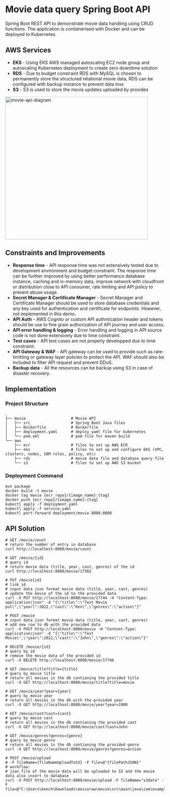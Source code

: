 # Movie data query Spring Boot API
Spring Boot REST API to demonstrate movie data handling using CRUD functions. The application is contianerised with Docker and can be deployed to Kubernetes.

## AWS Services
* **EKS** - Using EKS AWS managed autoscaling EC2 node group and autoscaling Kubernetes deployment to create zero downtime solution
* **RDS** - Due to budget constraint RDS with MySQL is chosen to permanently store the structured relational movie data, RDS can be configured with backup instance to prevent data loss
* **S3**  - S3 is used to store the movie updates uploaded by provides
<img width="450" alt="movie-api-diagram" src="https://user-images.githubusercontent.com/18232987/207712924-6cd5f5b0-f511-455d-a379-7d0d0262f7d8.png">

## Constraints and Improvements

* **Response time** - API response time was not extensively tested due to development environment and budget constraint. The response time can be further improved by using better performance database instance, caching and in-memory data, improve network with cloudfront or distribution close to API consumer, rate limiting and API policy to prevent abuse usage.
* **Secret Manager & Certificate Manager** - Secret Manager and Certificate Manager should be used to store database credentials and any key used for authentication and certificate for endpoints. However, not implemented in this demo.
* **API Auth** - AWS Cognito or custom API authntication header and tokens should be use to fine grain authorization of API journey and user access.
* **API error handling & logging** - Error handling and logging in API source code is not done extensively due to time constraint.
* **Test cases** - API test cases are not properly developped due to time constraint.
* **API Gateway & WAF** - API gateway can be used to provide such as rate-limitting or gateway layer policies to protect the API. WAF should also be included to filter API request and prevent DDoS.
* **Backup data** - All the resources can be backup using S3 in case of disaster recovery.

## Implementation

### Project Structure

    .
    ├── movie                    # Movie API
    │   ├── src                  # Spring Boot Java files
    │   ├── Dockerfile           # Dockerfile
    │   ├── deployment.yaml      # deploy yaml file for kubernetes
    │   └── pom.xml              # pom file for maven build 
    └── aws
        ├── ecr                  # files to set up AWS ECR
        ├── eks                  # files to set up and configure EKS (VPC, clusters, nodes, IAM roles, policy, etc)
        ├── rds                  # movie data file and database query file
        └── s3                   # files to set up AWS S3 bucket
    

### Deployment Command
```ssh
mvn package
docker build -t movie .
docker tag movie {ecr_repo}/{image_name}:{tag}
docker push {ecr_repo}/{image_name}:{tag}
kubectl apply -f deployment.yaml
kubectl apply -f service.yaml
kubectl port-forward deployment/movie 8080:8080
```

## API Solution
```shell
# GET /movie/count
# return the number of entry in database
curl http://localhost:8080/movie/count

# GET /movie/{id}
# query id
# return movie data (title, year, cast, genres) of the id
curl http://localhost:8080/movie/17362

# PUT /movie{id}
# link id
# input data json format movie data (title, year, cast, genres)
# update the movie of the id to the provided data
curl -X PUT http://localhost:8080/movie/17744 -H "Content-Type: application/json" -d "{\"title\":\"Test Movie put\",\"year\":2022,\"cast\":\"Ken\",\"genres\":\"action\"}"

# POST /movie
# input data json format movie data (title, year, cast, genres)
# add new row to db with the provided data
curl -X POST http://localhost:8080/movie -H "Content-Type: application/json" -d "{\"title\":\"Test Movie\",\"year\":2022,\"cast\":\"John\",\"genres\":\"action\"}"

# DELETE /movie/{id}
# query by id
# remove the movie data of the provided id
curl -X DELETE http://localhost:8080/movie/17746

# GET /movie/title?title={title}
# query by movie title
# return all movies in the db contianing the provided title
curl -X GET http://localhost:8080/movie/title?title=movie

# GET /movie/year?year={year}
# query by movie year
# return all movies in the db with the provided year
curl -X GET http://localhost:8080/movie/year?year=1900

# GET /movie/cast?cast={cast}
# query by movie cast
# return all movies in the db contianing the provided cast
curl -X GET http://localhost:8080/movie/cast?cast=John

# GET /movie/genres?genres={genre}
# query by movie genre
# return all movies in the db contianing the provided genre
curl -X GET http://localhost:8080/movie/genres?genres=action

# POST /movie/upload
# -F fileName={fileNameUploadToS3} -F file=@"{filePathJSON}"
# workflow:
# json file of the movie data will be uploaded to S3 and the movie data also insert to database
curl -X POST http://localhost:8080/movie/upload -F fileName="s3data" -F file=@"C:\Users\kench\Downloads\movieraw\movie\src\main\java\com\example\main\s3data.json"
```
